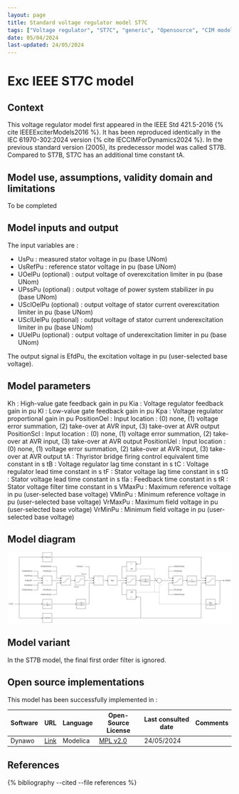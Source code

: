 ```yaml
---
layout: page
title: Standard voltage regulator model ST7C
tags: ["Voltage regulator", "ST7C", "generic", "Opensource", "CIM model", "RMS", "phasor", "MRL4", "Single phase", "ExcIEEEST7C", "IEEE", "dynawo", "#106"]
date: 05/04/2024
last-updated: 24/05/2024
---
```

# Exc IEEE ST7C model

## Context

This voltage regulator model first appeared in the IEEE Std 421.5-2016 {% cite IEEEExciterModels2016 %}. It has been reproduced identically in the IEC 61970-302:2024 version {% cite IECCIMForDynamics2024 %}.
In the previous standard version (2005), its predecessor model was called ST7B. Compared to ST7B, ST7C has an additional time constant tA.

## Model use, assumptions, validity domain and limitations

To be completed

## Model inputs and output

The input variables are :

- UsPu : measured stator voltage in pu (base UNom)
- UsRefPu : reference stator voltage in pu (base UNom)
- UOelPu (optional) : output voltage of overexcitation limiter in pu (base UNom)
- UPssPu (optional) : output voltage of power system stabilizer in pu (base UNom)
- USclOelPu (optional) : output voltage of stator current overexcitation limiter in pu (base UNom)
- USclUelPu (optional) : output voltage of stator current underexcitation limiter in pu (base UNom)
- UUelPu (optional) : output voltage of underexcitation limiter in pu (base UNom)

The output signal is EfdPu, the excitation voltage in pu (user-selected base voltage).

## Model parameters

Kh : High-value gate feedback gain in pu
Kia : Voltage regulator feedback gain in pu
Kl : Low-value gate feedback gain in pu
Kpa : Voltage regulator proportional gain in pu
PositionOel : Input location : (0) none, (1) voltage error summation, (2) take-over at AVR input, (3) take-over at AVR output
PositionScl : Input location : (0) none, (1) voltage error summation, (2) take-over at AVR input, (3) take-over at AVR output
PositionUel : Input location : (0) none, (1) voltage error summation, (2) take-over at AVR input, (3) take-over at AVR output
tA : Thyristor bridge firing control equivalent time constant in s
tB : Voltage regulator lag time constant in s
tC : Voltage regulator lead time constant in s
tF : Stator voltage lag time constant in s
tG : Stator voltage lead time constant in s
tIa : Feedback time constant in s
tR : Stator voltage filter time constant in s
VMaxPu : Maximum reference voltage in pu (user-selected base voltage)
VMinPu : Minimum reference voltage in pu (user-selected base voltage)
VrMaxPu : Maximum field voltage in pu (user-selected base voltage)
VrMinPu : Minimum field voltage in pu (user-selected base voltage)

## Model diagram

<img src="/pages/models/regulations/ST7C/ST7C.drawio.svg" alt="ST7C diagram">

## Model variant

In the ST7B model, the final first order filter is ignored.

## Open source implementations

This model has been successfully implemented in :

| Software      | URL | Language | Open-Source License | Last consulted date | Comments |
| ------------- | --- | -------- | ------------------- | ------------------- | -------- |
| Dynawo | [Link](https://github.com/dynawo/dynawo) | Modelica | [MPL v2.0](https://www.mozilla.org/en-US/MPL/2.0/)  | 24/05/2024 |  |

## References

{% bibliography --cited --file references  %}

